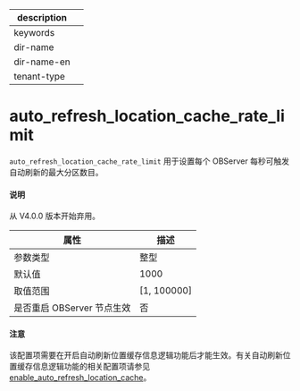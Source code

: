 |description||
|---|---|
|keywords||
|dir-name||
|dir-name-en||
|tenant-type||

auto_refresh_location_cache_rate_limit
===========================================================

`auto_refresh_location_cache_rate_limit` 用于设置每个 OBServer 每秒可触发自动刷新的最大分区数目。

<main id="notice" type='explain'>
  <h4>说明</h4>
  <p>  从 V4.0.0 版本开始弃用。  </p>
</main>

|      **属性**      |    **描述**     |
|------------------|---------------|
| 参数类型             | 整型            |
| 默认值              | 1000          |
| 取值范围             | \[1, 100000\] |
| 是否重启 OBServer 节点生效 | 否             |

<main id="notice" type='notice'>
  <h4>注意</h4>
  <p>  该配置项需要在开启自动刷新位置缓存信息逻辑功能后才能生效。有关自动刷新位置缓存信息逻辑功能的相关配置项请参见 <a href="../300.cluster-level-configuration-items/6500.enable_auto_refresh_location_cache.md">enable_auto_refresh_location_cache</a>。   </p>
</main>
